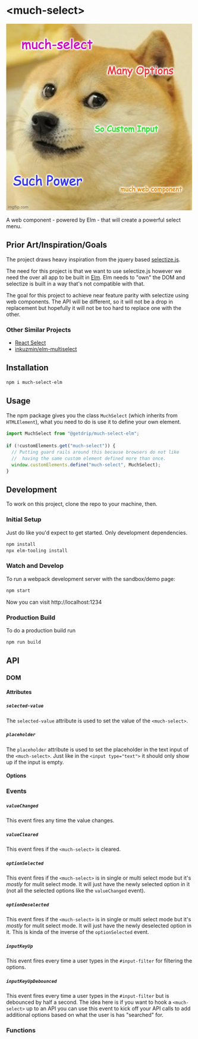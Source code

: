 # \<much-select>

![Doge Meme](public/doge.jpg)

A web component - powered by Elm - that will create a powerful select menu.

## Prior Art/Inspiration/Goals

The project draws heavy inspiration from the jquery based [selectize.js](https://selectize.github.io/selectize.js/).

The need for this project is that we want to use selectize.js however we need the over all app to be built in [Elm](https://elm-lang.org/). Elm needs to "own" the DOM and selectize is built in a way that's not compatible with that. 

The goal for this project to achieve near feature parity with selectize using web components. The API will be different, so it will not be a drop in replacement but hopefully it will not be too hard to replace one with the other.

### Other Similar Projects

- [React Select](https://react-select.com/home)
- [inkuzmin/elm-multiselect](https://package.elm-lang.org/packages/inkuzmin/elm-multiselect/)

## Installation

```bash
npm i much-select-elm
```

## Usage

The npm package gives you the class `MuchSelect` (which inherits from `HTMLElement`), what you need to do is use it to define your own element.

```javascript
import MuchSelect from "@getdrip/much-select-elm";

if (!customElements.get("much-select")) {
  // Putting guard rails around this because browsers do not like
  //  having the same custom element defined more than once.
  window.customElements.define("much-select", MuchSelect);
}
```

## Development

To work on this project, clone the repo to your machine, then.

### Initial Setup

Just do like you'd expect to get started. Only development dependencies.

``` bash
npm install
npx elm-tooling install
```

### Watch and Develop

To run a webpack development server with the sandbox/demo page:

```bash
npm start
```

Now you can visit http://localhost:1234

### Production Build

To do a production build run

```bash
npm run build
```

## API

### DOM

#### Attributes

##### `selected-value`

The `selected-value` attribute is used to set the value of the `<much-select>`.

##### `placeholder`

The `placeholder` attribute is used to set the placeholder in the text input of the `<much-select>`. Just like in the `<input type="text">` it should only show up if the input is empty. 

#### Options

### Events

##### `valueChanged`

This event fires any time the value changes.

##### `valueCleared`

This event fires if the `<much-select>` is cleared.

##### `optionSelected`

This event fires if the `<much-select>` is in single or multi select mode but it's _mostly_ for mulit select mode. It will just have the newly selected option in it (not all the selected options like the `valueChanged` event).

##### `optionDeselected`

This event fires if the `<much-select>` is in single or multi select mode but it's _mostly_ for mulit select mode. It will just have the newly deselected option in it. This is kinda of the inverse of the `optionSelected` event.

##### `inputKeyUp`

This event fires every time a user types in the `#input-filter` for filtering the options.

##### `inputKeyUpDebounced`

This event fires every time a user types in the `#input-filter` but is debounced by half a second. The idea here is if you want to hook a `<much-select>` up to an API you can use this event to kick off your API calls to add additional options based on what the user is has "searched" for.

### Functions
